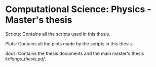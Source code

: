 # Computational Science: Physics - Master's thesis

Scripts: Contains all the scripts used in this thesis.

Plots: Contains all the plots made by the scripts in this thesis.

docs: Contains the thesis documents and the main master's thesis *krilangs_thesis.pdf*.
  

